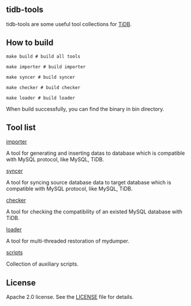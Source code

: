 ## tidb-tools

tidb-tools are some useful tool collections for [TiDB](https://github.com/pingcap/tidb).


## How to build

```
make build # build all tools

make importer # build importer

make syncer # build syncer

make checker # build checker

make loader # build loader
```

When build successfully, you can find the binary in bin directory.

## Tool list

[importer](./importer)

A tool for generating and inserting datas to database which is compatible with MySQL protocol, like MySQL, TiDB.

[syncer](./syncer)

A tool for syncing source database data to target database which is compatible with MySQL protocol, like MySQL, TiDB.

[checker](./checker)

A tool for checking the compatibility of an existed MySQL database with TiDB.

[loader](./loader)

A tool for multi-threaded restoration of mydumper.

[scripts](./scripts)

Collection of auxiliary scripts.

## License
Apache 2.0 license. See the [LICENSE](./LICENSE) file for details.
